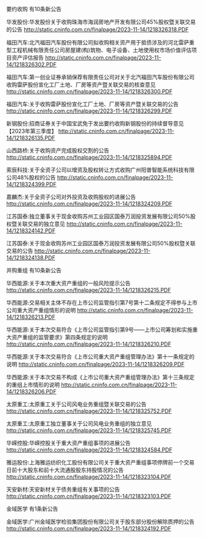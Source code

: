 要约收购 有10条新公告 

华发股份:华发股份关于收购珠海市海润房地产开发有限公司45%股权暨关联交易的公告 http://static.cninfo.com.cn/finalpage/2023-11-14/1218326318.PDF 

福田汽车:北汽福田汽车股份有限公司拟收购相关资产用于抵债涉及的河北雷萨重型工程机械有限责任公司房屋建(构)筑物、电子设备、土地使用权市场价值评估项目资产评估报告 http://static.cninfo.com.cn/finalpage/2023-11-14/1218326302.PDF 

福田汽车:第一创业证券承销保荐有限责任公司对关于北汽福田汽车股份有限公司收购雷萨股份宣化工厂土地、厂房等资产暨关联交易的核查意见 http://static.cninfo.com.cn/finalpage/2023-11-14/1218326300.PDF 

福田汽车:关于收购雷萨股份宣化工厂土地、厂房等资产暨关联交易的公告 http://static.cninfo.com.cn/finalpage/2023-11-14/1218326299.PDF 

新钢股份:招商证券关于中国宝武免于发出要约收购新钢股份的持续督导意见【2023年第三季度】 http://static.cninfo.com.cn/finalpage/2023-11-14/1218326135.PDF 

山西路桥:关于收购资产完成股权交割的公告 http://static.cninfo.com.cn/finalpage/2023-11-14/1218325894.PDF 

索辰科技:关于全资子公司以增资及股权转让方式收购广州阳普智能系统科技有限公司48%股权的公告 http://static.cninfo.com.cn/finalpage/2023-11-14/1218324399.PDF 

嘉麟杰:关于全资子公司对外投资及收购股权的进展公告 http://static.cninfo.com.cn/finalpage/2023-11-14/1218324209.PDF 

江苏国泰:独立董事关于现金收购苏州工业园区国泰万润投资发展有限公司50%股权暨关联交易的独立意见 http://static.cninfo.com.cn/finalpage/2023-11-14/1218324142.PDF 

江苏国泰:关于现金收购苏州工业园区国泰万润投资发展有限公司50%股权暨关联交易的公告 http://static.cninfo.com.cn/finalpage/2023-11-14/1218324138.PDF 

并购重组 有10条新公告 

华西能源:关于本次重大资产重组的一般风险提示公告 http://static.cninfo.com.cn/finalpage/2023-11-14/1218326215.PDF 

华西能源:交易相关主体不存在上市公司监管指引第7号第十二条规定不得参与上市公司重大资产重组情形的说明 http://static.cninfo.com.cn/finalpage/2023-11-14/1218326213.PDF 

华西能源:关于本次交易符合《上市公司监管指引第9号——上市公司筹划和实施重大资产重组的监管要求》第四条规定的说明 http://static.cninfo.com.cn/finalpage/2023-11-14/1218326210.PDF 

华西能源:关于本次交易符合《上市公司重大资产重组管理办法》第十一条规定的说明 http://static.cninfo.com.cn/finalpage/2023-11-14/1218326209.PDF 

华西能源:关于本次交易不构成《上市公司重大资产重组管理办法》第十三条规定的重组上市情形的说明 http://static.cninfo.com.cn/finalpage/2023-11-14/1218326206.PDF 

太原重工:太原重工关于公司风电业务重组暨关联交易的公告 http://static.cninfo.com.cn/finalpage/2023-11-14/1218325752.PDF 

太原重工:太原重工独立董事关于公司风电业务重组的独立意见 http://static.cninfo.com.cn/finalpage/2023-11-14/1218325745.PDF 

华嵘控股:华嵘控股关于重大资产重组事项的进展公告 http://static.cninfo.com.cn/finalpage/2023-11-14/1218324584.PDF 

雅运股份:上海雅运纺织化工股份有限公司关于重大资产重组事项停牌前一个交易日前十大股东和前十大流通股股东持股情况的公告 http://static.cninfo.com.cn/finalpage/2023-11-14/1218323104.PDF 

天安新材:天安新材关于债务重组有关事项的公告 http://static.cninfo.com.cn/finalpage/2023-11-14/1218323103.PDF 

金域医学 有1条新公告 

金域医学:广州金域医学检验集团股份有限公司关于股东部分股份解除质押的公告 http://static.cninfo.com.cn/finalpage/2023-11-14/1218324192.PDF 

